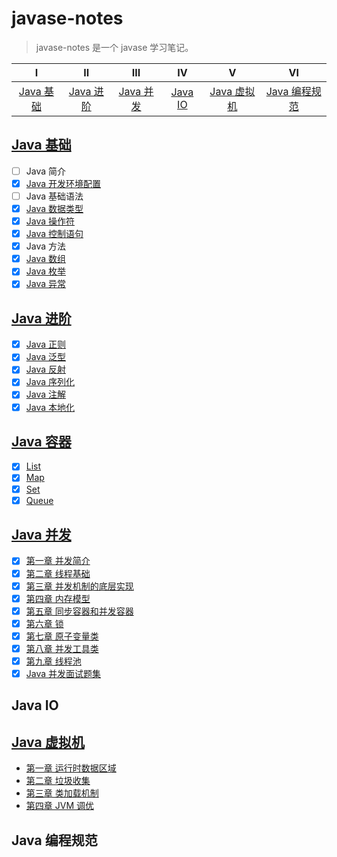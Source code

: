 # javase-notes

> javase-notes 是一个 javase 学习笔记。

|            Ⅰ            |            Ⅱ            |            Ⅲ            |          Ⅳ          |              Ⅴ              |                Ⅵ                |
| :---------------------: | :---------------------: | :---------------------: | :-----------------: | :-------------------------: | :-----------------------------: |
| [Java 基础](#java-基础) | [Java 进阶](#java-进阶) | [Java 并发](#java-并发) | [Java IO](#java-io) | [Java 虚拟机](#java-虚拟机) | [Java 编程规范](#java-编程规范) |

## [Java 基础](docs/basic)

* [ ] Java 简介
* [x] [Java 开发环境配置](docs/basic/Java开发环境配置.md)
* [ ] Java 基础语法
* [x] [Java 数据类型](docs/basic/Java数据类型.md)
* [x] [Java 操作符](docs/basic/Java操作符.md)
* [x] [Java 控制语句](docs/basic/Java控制语句.md)
* [x] Java 方法
* [x] [Java 数组](docs/basic/Java数组.md)
* [x] [Java 枚举](docs/basic/Java枚举.md)
* [x] [Java 异常](docs/basic/Java异常.md)

## [Java 进阶](docs/advanced)

- [x] [Java 正则](docs/advanced/Java正则.md)
- [x] [Java 泛型](docs/advanced/Java泛型.md)
- [x] [Java 反射](docs/advanced/Java反射.md)
- [x] [Java 序列化](docs/advanced/Java序列化.md)
- [x] [Java 注解](docs/advanced/Java注解.md)
- [x] [Java 本地化](docs/advanced/Java本地化.md)

## [Java 容器](docs/container)

* [x] [List](docs/container/List.md)
* [x] [Map](docs/container/Map.md)
* [x] [Set](docs/container/Set.md)
* [x] [Queue](docs/container/Queue.md)

## [Java 并发](docs/concurrent)

* [x] [第一章 并发简介](docs/concurrent/1-并发简介.md)
* [x] [第二章 线程基础](docs/concurrent/2-线程基础.md)
* [x] [第三章 并发机制的底层实现](docs/concurrent/3-并发机制的底层实现.md)
* [x] [第四章 内存模型](docs/concurrent/4-内存模型.md)
* [x] [第五章 同步容器和并发容器](docs/concurrent/5-同步容器和并发容器.md)
* [x] [第六章 锁](docs/concurrent/6-锁.md)
* [x] [第七章 原子变量类](docs/concurrent/7-原子变量类.md)
* [x] [第八章 并发工具类](docs/concurrent/8-并发工具类.md)
* [x] [第九章 线程池](docs/concurrent/9-线程池.md)
* [x] [Java 并发面试题集](docs/concurrent/Java并发面试题集.md)

## Java IO

## [Java 虚拟机](docs/jvm)

* [第一章 运行时数据区域](docs/jvm/1-运行时数据区域.md)
* [第二章 垃圾收集](docs/jvm/2-垃圾收集.md)
* [第三章 类加载机制](docs/jvm/3-类加载机制.md)
* [第四章 JVM 调优](docs/jvm/4-JVM调优.md)

## Java 编程规范
